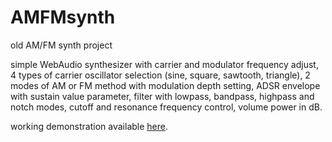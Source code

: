 # AMFMsynth
old AM/FM synth project 

simple WebAudio synthesizer with carrier and modulator frequency adjust, 
4 types of carrier oscillator selection (sine, square, sawtooth, triangle),
2 modes of AM or FM method with modulation depth setting, ADSR envelope
with sustain value parameter, filter with lowpass, bandpass, highpass and
notch modes, cutoff and resonance frequency control, volume power in dB.

working demonstration available <a target = "_blank" href = "https://blitwinski.github.io/AMFMsynth/synth.html">here</a>.
